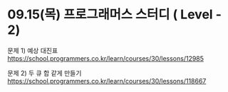 # 09.15(목) 프로그래머스 스터디 ( Level - 2)


문제 1) 예상 대진표
https://school.programmers.co.kr/learn/courses/30/lessons/12985

문제 2) 두 큐 합 같게 만들기
https://school.programmers.co.kr/learn/courses/30/lessons/118667
